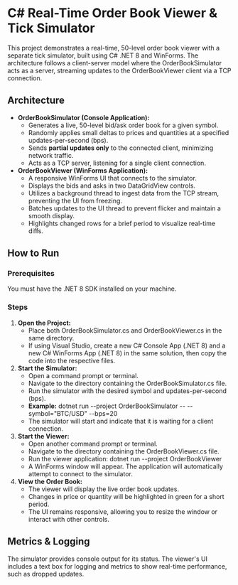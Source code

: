 # **C\# Real-Time Order Book Viewer & Tick Simulator**

This project demonstrates a real-time, 50-level order book viewer with a separate tick simulator, built using C\# .NET 8 and WinForms. The architecture follows a client-server model where the OrderBookSimulator acts as a server, streaming updates to the OrderBookViewer client via a TCP connection.

## **Architecture**

* **OrderBookSimulator (Console Application):**  
  * Generates a live, 50-level bid/ask order book for a given symbol.  
  * Randomly applies small deltas to prices and quantities at a specified updates-per-second (bps).  
  * Sends **partial updates only** to the connected client, minimizing network traffic.  
  * Acts as a TCP server, listening for a single client connection.  
* **OrderBookViewer (WinForms Application):**  
  * A responsive WinForms UI that connects to the simulator.  
  * Displays the bids and asks in two DataGridView controls.  
  * Utilizes a background thread to ingest data from the TCP stream, preventing the UI from freezing.  
  * Batches updates to the UI thread to prevent flicker and maintain a smooth display.  
  * Highlights changed rows for a brief period to visualize real-time diffs.

## **How to Run**

### **Prerequisites**

You must have the .NET 8 SDK installed on your machine.

### **Steps**

1. **Open the Project:**  
   * Place both OrderBookSimulator.cs and OrderBookViewer.cs in the same directory.  
   * If using Visual Studio, create a new C\# Console App (.NET 8\) and a new C\# WinForms App (.NET 8\) in the same solution, then copy the code into the respective files.  
2. **Start the Simulator:**  
   * Open a command prompt or terminal.  
   * Navigate to the directory containing the OrderBookSimulator.cs file.  
   * Run the simulator with the desired symbol and updates-per-second (bps).  
   * **Example:** dotnet run \--project OrderBookSimulator \-- \--symbol="BTC/USD" \--bps=20  
   * The simulator will start and indicate that it is waiting for a client connection.  
3. **Start the Viewer:**  
   * Open another command prompt or terminal.  
   * Navigate to the directory containing the OrderBookViewer.cs file.  
   * Run the viewer application: dotnet run \--project OrderBookViewer  
   * A WinForms window will appear. The application will automatically attempt to connect to the simulator.  
4. **View the Order Book:**  
   * The viewer will display the live order book updates.  
   * Changes in price or quantity will be highlighted in green for a short period.  
   * The UI remains responsive, allowing you to resize the window or interact with other controls.

## **Metrics & Logging**

The simulator provides console output for its status. The viewer's UI includes a text box for logging and metrics to show real-time performance, such as dropped updates.